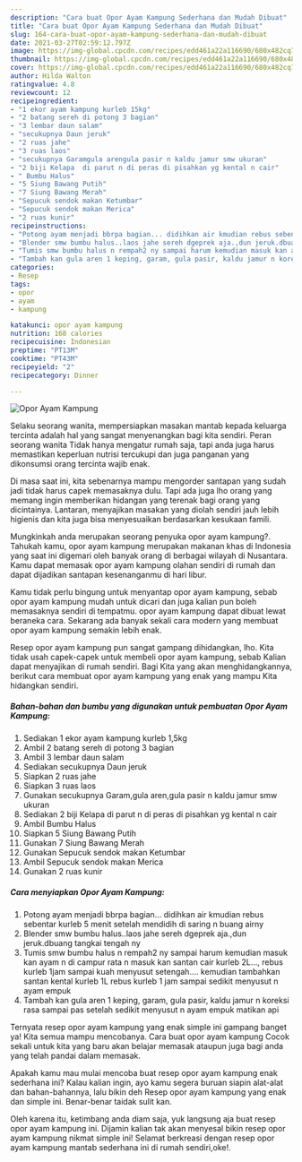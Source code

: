 ```yaml
---
description: "Cara buat Opor Ayam Kampung Sederhana dan Mudah Dibuat"
title: "Cara buat Opor Ayam Kampung Sederhana dan Mudah Dibuat"
slug: 164-cara-buat-opor-ayam-kampung-sederhana-dan-mudah-dibuat
date: 2021-03-27T02:59:12.797Z
image: https://img-global.cpcdn.com/recipes/edd461a22a116690/680x482cq70/opor-ayam-kampung-foto-resep-utama.jpg
thumbnail: https://img-global.cpcdn.com/recipes/edd461a22a116690/680x482cq70/opor-ayam-kampung-foto-resep-utama.jpg
cover: https://img-global.cpcdn.com/recipes/edd461a22a116690/680x482cq70/opor-ayam-kampung-foto-resep-utama.jpg
author: Hilda Walton
ratingvalue: 4.8
reviewcount: 12
recipeingredient:
- "1 ekor ayam kampung kurleb 15kg"
- "2 batang sereh di potong 3 bagian"
- "3 lembar daun salam"
- "secukupnya Daun jeruk"
- "2 ruas jahe"
- "3 ruas laos"
- "secukupnya Garamgula arengula pasir n kaldu jamur smw ukuran"
- "2 biji Kelapa  di parut n di peras di pisahkan yg kental n cair"
- " Bumbu Halus"
- "5 Siung Bawang Putih"
- "7 Siung Bawang Merah"
- "Sepucuk sendok makan Ketumbar"
- "Sepucuk sendok makan Merica"
- "2 ruas kunir"
recipeinstructions:
- "Potong ayam menjadi bbrpa bagian... didihkan air kmudian rebus sebentar kurleb 5 menit setelah mendidih di saring n buang airny"
- "Blender smw bumbu halus..laos jahe sereh dgeprek aja.,dun jeruk.dbuang tangkai tengah ny"
- "Tumis smw bumbu halus n rempah2 ny sampai harum kemudian masuk kan ayam n di campur rata n masuk kan santan cair kurleb 2L..., rebus kurleb 1jam sampai kuah menyusut setengah.... kemudian tambahkan santan kental kurleb 1L rebus kurleb 1 jam sampai sedikit menyusut n ayam empuk"
- "Tambah kan gula aren 1 keping, garam, gula pasir, kaldu jamur n koreksi rasa sampai pas setelah sedikit menyusut n ayam empuk matikan api"
categories:
- Resep
tags:
- opor
- ayam
- kampung

katakunci: opor ayam kampung 
nutrition: 168 calories
recipecuisine: Indonesian
preptime: "PT13M"
cooktime: "PT43M"
recipeyield: "2"
recipecategory: Dinner

---
```



![Opor Ayam Kampung](https://img-global.cpcdn.com/recipes/edd461a22a116690/680x482cq70/opor-ayam-kampung-foto-resep-utama.jpg)

Selaku seorang wanita, mempersiapkan masakan mantab kepada keluarga tercinta adalah hal yang sangat menyenangkan bagi kita sendiri. Peran seorang  wanita Tidak hanya mengatur rumah saja, tapi anda juga harus memastikan keperluan nutrisi tercukupi dan juga panganan yang dikonsumsi orang tercinta wajib enak.

Di masa  saat ini, kita sebenarnya mampu mengorder santapan yang sudah jadi tidak harus capek memasaknya dulu. Tapi ada juga lho orang yang memang ingin memberikan hidangan yang terenak bagi orang yang dicintainya. Lantaran, menyajikan masakan yang diolah sendiri jauh lebih higienis dan kita juga bisa menyesuaikan berdasarkan kesukaan famili. 



Mungkinkah anda merupakan seorang penyuka opor ayam kampung?. Tahukah kamu, opor ayam kampung merupakan makanan khas di Indonesia yang saat ini digemari oleh banyak orang di berbagai wilayah di Nusantara. Kamu dapat memasak opor ayam kampung olahan sendiri di rumah dan dapat dijadikan santapan kesenanganmu di hari libur.

Kamu tidak perlu bingung untuk menyantap opor ayam kampung, sebab opor ayam kampung mudah untuk dicari dan juga kalian pun boleh memasaknya sendiri di tempatmu. opor ayam kampung dapat dibuat lewat beraneka cara. Sekarang ada banyak sekali cara modern yang membuat opor ayam kampung semakin lebih enak.

Resep opor ayam kampung pun sangat gampang dihidangkan, lho. Kita tidak usah capek-capek untuk membeli opor ayam kampung, sebab Kalian dapat menyajikan di rumah sendiri. Bagi Kita yang akan menghidangkannya, berikut cara membuat opor ayam kampung yang enak yang mampu Kita hidangkan sendiri.

<!--inarticleads1-->

##### Bahan-bahan dan bumbu yang digunakan untuk pembuatan Opor Ayam Kampung:

1. Sediakan 1 ekor ayam kampung kurleb 1,5kg
1. Ambil 2 batang sereh di potong 3 bagian
1. Ambil 3 lembar daun salam
1. Sediakan secukupnya Daun jeruk
1. Siapkan 2 ruas jahe
1. Siapkan 3 ruas laos
1. Gunakan secukupnya Garam,gula aren,gula pasir n kaldu jamur smw ukuran
1. Sediakan 2 biji Kelapa  di parut n di peras di pisahkan yg kental n cair
1. Ambil  Bumbu Halus
1. Siapkan 5 Siung Bawang Putih
1. Gunakan 7 Siung Bawang Merah
1. Gunakan Sepucuk sendok makan Ketumbar
1. Ambil Sepucuk sendok makan Merica
1. Gunakan 2 ruas kunir




<!--inarticleads2-->

##### Cara menyiapkan Opor Ayam Kampung:

1. Potong ayam menjadi bbrpa bagian... didihkan air kmudian rebus sebentar kurleb 5 menit setelah mendidih di saring n buang airny
1. Blender smw bumbu halus..laos jahe sereh dgeprek aja.,dun jeruk.dbuang tangkai tengah ny
1. Tumis smw bumbu halus n rempah2 ny sampai harum kemudian masuk kan ayam n di campur rata n masuk kan santan cair kurleb 2L..., rebus kurleb 1jam sampai kuah menyusut setengah.... kemudian tambahkan santan kental kurleb 1L rebus kurleb 1 jam sampai sedikit menyusut n ayam empuk
1. Tambah kan gula aren 1 keping, garam, gula pasir, kaldu jamur n koreksi rasa sampai pas setelah sedikit menyusut n ayam empuk matikan api




Ternyata resep opor ayam kampung yang enak simple ini gampang banget ya! Kita semua mampu mencobanya. Cara buat opor ayam kampung Cocok sekali untuk kita yang baru akan belajar memasak ataupun juga bagi anda yang telah pandai dalam memasak.

Apakah kamu mau mulai mencoba buat resep opor ayam kampung enak sederhana ini? Kalau kalian ingin, ayo kamu segera buruan siapin alat-alat dan bahan-bahannya, lalu bikin deh Resep opor ayam kampung yang enak dan simple ini. Benar-benar taidak sulit kan. 

Oleh karena itu, ketimbang anda diam saja, yuk langsung aja buat resep opor ayam kampung ini. Dijamin kalian tak akan menyesal bikin resep opor ayam kampung nikmat simple ini! Selamat berkreasi dengan resep opor ayam kampung mantab sederhana ini di rumah sendiri,oke!.

